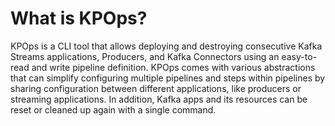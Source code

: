 # What is KPOps?

KPOps is a CLI tool that allows deploying and destroying consecutive Kafka Streams applications, Producers, and Kafka 
Connectors using an easy-to-read and write pipeline definition. KPOps comes with various abstractions that can simplify
configuring multiple pipelines and steps within pipelines by sharing configuration between different applications,
like producers or streaming applications. In addition, Kafka apps and its resources can be reset or cleaned up 
again with a single command.
